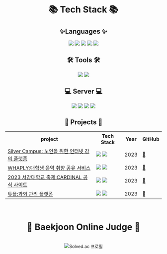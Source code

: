 
<div align="center">
  <h1>📚 Tech Stack 📚</h1>
</div>

<div align="center">
  <h2>✨Languages ✨ </h2>
</div>

<div align="center">
	<img src="https://img.shields.io/badge/c++-00599C?style=flat&logo=cplusplus&logoColor=white" />
	<img src="https://img.shields.io/badge/C-A8B9CC?style=flat&logo=c&logoColor=white" />
	<img src="https://img.shields.io/badge/python-3776AB?style=flat&logo=python&logoColor=white" />
  <img src="https://img.shields.io/badge/Java-4B4B77?style=flat&logo=Java&logoColor=white" />
  <img src="https://img.shields.io/badge/HTML-E34F26?style=flat&logo=html5&logoColor=white" />
</div>

<div align="center">
  <h2>🛠️ Tools 🛠️ </h2>
</div>

<div align="center">
	<img src="https://img.shields.io/badge/Django-092E20?style=flat&logo=django&logoColor=white" />
	<img src="https://img.shields.io/badge/Spring-6DB33F?style=flat&logo=spring&logoColor=white" />
</div>

<div align="center">
  <h2>💻 Server 💻</h2>
</div>

<div align="center">
	<img src="https://img.shields.io/badge/AWS-232F3E?style=flat&logo=amazonaws&logoColor=white" />
	<img src="https://img.shields.io/badge/S3-569A31?style=flat&logo=amazons3&logoColor=white" />
	<img src="https://img.shields.io/badge/RDS-527FFF?style=flat&logo=amazonrds&logoColor=white" />
	<img src="https://img.shields.io/badge/EC2-FF9900?style=flat&logo=amazonec2&logoColor=white" />
</div>

<div align="center">
  <h2>🍎 Projects 🍎</h2>
</div>

<div align="center">
  <table>
    <tr>
      <th>project</th>
      <th>Tech Stack</th>
      <th>Year</th>
	<th>GitHub</th>
    </tr>
    <tr>
      <td><a href="https://drive.google.com/file/d/15VXm0KVYfjIYbRgcn1ALwNySjfl2Sclr/view?usp=sharing">Silver Campus: 노인을 위한 인터넷 강의 플랫폼 </a></td>
      <td>
	      <img src="https://img.shields.io/badge/python-3776AB?style=flat&logo=python&logoColor=white"/>
	      <img src="https://img.shields.io/badge/Django-092E20?style=flat&logo=django&logoColor=white"/>
      </td>
      <td>2023</td>
	<td><a href="https://github.com/SilverCampus/aws_server.git">🔗</a></td>
    </tr>
    <tr>
	<td><a href="https://drive.google.com/file/d/1945aEB5-ACmhwBmIQ8RvrZTrknFFhc8T/view?usp=sharing">WHAPLY:대학생 음악 취향 공유 서비스</a></td>
	<td>
	      <img src="https://img.shields.io/badge/python-3776AB?style=flat&logo=python&logoColor=white"/>
	      <img src="https://img.shields.io/badge/Django-092E20?style=flat&logo=django&logoColor=white"/>
	</td>
	<td>2023</td>
	<td><a href="https://github.com/Sinchon-Hackathon-Team2/server_re.git">🔗</a></td>
    </tr>
    <tr>
      <td><a href="https://www.instagram.com/p/CxXXS88P2Q9/?utm_source=ig_web_copy_link&igshid=MzRlODBiNWFlZA==">2023 서강대학교 축제:CARDINAL 공식 사이트</a></td>
      <td>
	      <img src="https://img.shields.io/badge/python-3776AB?style=flat&logo=python&logoColor=white"/>
	      <img src="https://img.shields.io/badge/Django-092E20?style=flat&logo=django&logoColor=white"/>
	</td>
	<td>2023</td>
	<td><a href="https://github.com/sogangfestival/server.git">🔗</a></td>
    </tr>
    <tr>
      <td><a href="링크">튜플:과외 관리 플랫폼</a></td>
      <td>
	      <img src="https://img.shields.io/badge/Java-4B4B77?style=flat&logo=Java&logoColor=white" />
	      <img src="https://img.shields.io/badge/Spring-6DB33F?style=flat&logo=spring&logoColor=white" />
	</td>
	<td>2023</td>
	<td><a href="깃허브 링크">🔗</a></td>
    </tr>
  </table>
</div>

<br>

<div align="center">
  <h1>🚩 Baekjoon Online Judge 🚩</h1>
</div><br>

<div align="center">
	<img class="centered-image" src="http://mazassumnida.wtf/api/v2/generate_badge?boj=aprilfo01s" alt="Solved.ac 프로필">
</div>


